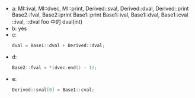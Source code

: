 - a: MI::ival,		 MI::dvec,			MI::print,
	 Derived::sval,  Derived::dval,		Derived::print
	 Base2::fval,    Base2::print
	 Base1::print	 Base1::ival,		Base1::dval,	Base1::cval 
	 ::ival,		 ::dval
	 foo 中的 dval(int)
- b: yes
- c: 
	```cpp
	dval = Base1::dval + Derived::dval;
	```
- d:
	```cpp
	Base2::fval = *(dvec.end() - 1);
	```
- e:
	```cpp
	Derived::sval[0] = Base1::cval;
	```
